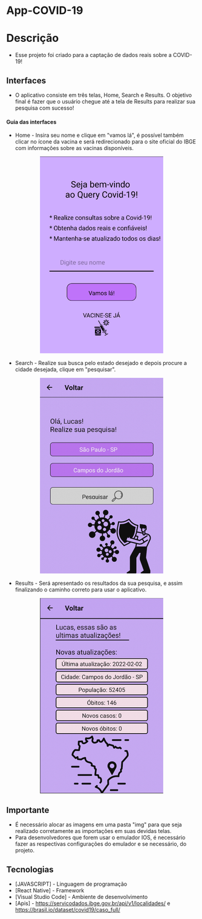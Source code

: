 # App-COVID-19

# Descrição
- Esse projeto foi criado para a captação de dados reais sobre a COVID-19!

## Interfaces 

- O aplicativo consiste em três telas, Home, Search e Results. O objetivo final é fazer que o usuário chegue até a tela de Results para realizar sua pesquisa com sucesso!

#### Guia das interfaces

- Home - Insira seu nome e clique em "vamos lá", é possível também clicar no ícone da vacina e será redirecionado para o site oficial do IBGE com informações sobre as vacinas disponíveis.

<div align="center">
<img width="326" alt="Tela_Home" src="https://github.com/Lucas-Cussulini/App-COVID-19/blob/main/Prints_README/Home_Screen.png">
</div>

- Search - Realize sua busca pelo estado desejado e depois procure a cidade desejada, clique em "pesquisar".

<div align="center">
<img width="326" alt="Tela_Search" src="https://github.com/Lucas-Cussulini/App-COVID-19/blob/main/Prints_README/Search_Screen.png">
</div>

- Results - Será apresentado os resultados da sua pesquisa, e assim finalizando o caminho correto para usar o aplicativo.

<div align="center">
<img width="326" alt="Tela_Results" src="https://github.com/Lucas-Cussulini/App-COVID-19/blob/main/Prints_README/Result_Screen.png">
</div>


## Importante
- É necessário alocar as imagens em uma pasta "img" para que seja realizado corretamente as importações em suas devidas telas.
- Para desenvolvedores que forem usar o emulador IOS, é necessário fazer as respectivas configurações do emulador e se necessário, do projeto.

## Tecnologias
- [JAVASCRIPT] - Linguagem de programação
- [React Native] - Framework
- [Visual Studio Code] - Ambiente de desenvolvimento
- [Apis] - https://servicodados.ibge.gov.br/api/v1/localidades/ e https://brasil.io/dataset/covid19/caso_full/
